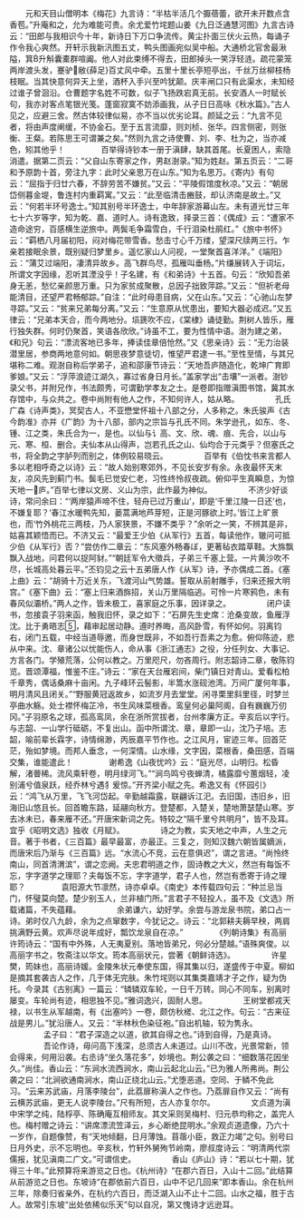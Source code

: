 <!-- { "loadSidebar": true } -->
　　元和天目山僧明本《梅花》九言诗：“半枯半活几个擫蓓蕾，欲开未开数点含香苞。”升庵和之，允为难能可贵。余尤爱竹垞题山姜《九日泛通慧河图》九言古诗云：“田郎与我相识今十年，新诗日下万口争流传。黄尘扑面三伏火云热，每诵子作令我心爽然。开轩示我新汛图五丈，鸭头图画宛似吴中船。大通桥北官舍最湫隘，箕升斛囊橐群喧阗。他人对此束缚不得去，田郎掉头一笑浮轻涟。疏花蒙笼两岸渡头发，蹇驴敝{薛足}百丈风中牵。五里十里长亭短亭出，千丝万丝柳枝杨枝眠。当其快意何异天上坐，酒杯入手兴至吟犹颠。庆丰闸口只有此渠水，未知经过谁子曾洄沿。仓曹题字名姓不可数，似子飞扬跌宕真无前。长安酒人一时赋长句，我亦对客点笔银光笺。蓬窗寂寞不妨添画我，从子日日高咏《秋水篇》。”古人见之，应避三舍。然古体较律似易，亦不当以优劣论耳。颜延之云：“九言不见者，将由声度阐缓，不协金石。至于五言流靡，则刘桢、张华。四言侧密，则张衡、王粲。若陈思王可谓兼之矣。”然则九言之诗使曹、刘、李、杜为之，当亦减色，矧其他乎！
　　
　　百举得诗钞本一册于滇肆，缺其首尾。长夏困人，索隐消遣。据第二页云：“父自山东寄家之作，男赵澍录。”知为姓赵。第五页云：“二哥和予原韵十首，旁注九字：此时父亲思万在山东。”知为名思万。《寄内》有句云：“屈指于归廿六春，不辞劳苦不嫌贫。”又云：“平陵假馆度秋凉。”又云：“朝居岱侧暮金堤，鲁连村内重羁寓。”又云：“此至临清击豳鼓，却认济南是故土。”又云：“何若半环号逸士。”知其别号半环逸士，中年辞家游幕山左。未有道光廿三年七十六岁等字，知为乾、嘉、道时人。诗有逸致，择录三首：《偶成》云：“遭家不造命途穷，百感横生逆旅中。两鬓毛争霜雪白，千行泪染杜鹃红。”《旅中书怀》云：“羁栖八月届初阳，闷对梅花带雪香。愁击寸心千万缕，望深尺牍两三行。乍亲若接眠余景，既别疑归梦里乡。遥忆家山人问视，一堂聚首喜洋洋。”《端阳》云：“蒲艾过端阳，凄清异故乡。高飞群鸟尽，孤雁叫垂杨。”片缣展转入于词坛，所谓文字因缘，忍听其湮没乎！子名建，有《和弟诗》十五首。句云：“欣知吾弟身无恙，愁忆亲颜思万重。只为家贫成聚散，总因子拙致萍踪。”又云：“但祈老母能清目，还望严君畅郁踪。”自注：“此时母患目病，父在山东。”又云：“心驰山左梦寻踪。”又云：“贫来兄弟每分离。”又云：“生意原从忧患出，要知大器必成迟。”又五律云：“兄弟本天合，而今两地分。埙篪吹不应，《棠棣》诵徒勤。荆树人皆乐，雁行独失群。何时仍聚首，笑语各欣欣。”诗虽不工，要为性情中语。澍为建之弟，《和兄》句云：“漂流客地已多年，捧读佳章倍怆然。”又《思亲诗》云：“无力治装潜里居，参商两地意何如。朝思夜梦意徒切，惟望严君逮一书。”至性至情，与其兄堪称二难。观澍自称后学弟子，追和邵康节诗云：“天地吾庐随造化，乾坤广育即爹娘。”又云：“浮萍浪迹江湖久，寡过省身日月长。”盖家学出“击壤”一派者。澍钞录父书，并附兄作，书法颇秀，可谓勤学孝友之士。是卷即指赠滇图书馆，冀其水存馆中，与众共之。卷中尚附有他人之作，不知何许人，姑从略。
　　
　　孔氏广森《诗声类》，冥契古人，不亚懋堂怀祖十八部之分，人多称之。朱氏骏声《古今韵准》亦并《广韵》为十八部，部内之宗旨与孔氏不同。朱学逊孔，如东、冬、锺、江之类，朱氏合为一，是也。以仙与讠高、文、欣、魂、痕、先合，以山与元、寒、桓、删合。夫仙本从山得声，岂若孔氏之山、仙均合于元类乎？但塞氏之书，将全韵之字胪列而别之，体例较易晓云。
　　
　　百举有《伯忱书来言都人多以老相呼奇之以诗》云：“故人始别寒郊外，不见长安岁有余。永夜最怀天末友，凉风先到蓟门书。鬓毛已觉安仁老，习性终怜叔夜疏。俯仰平生真瞬息，为惊天地一庐。”百举七律以文房、义山为宗，此作最为神似。
　　
　　不济少好谈诗，常问余曰：“‘两岸猿声啼不住，轻舟已过万重山’，即是‘千里江陵一日还’也，不嫌复耶？‘春江水暖鸭先知，蒌蒿满地芦芽短，正是河豚欲上时。’皆江上旷景也，而‘竹外桃花三两枝，乃人家狭景，不嫌不类乎？”余听之一笑，不辨其是非，姑喜其颖悟而已。不济又云：“最爱王少伯《从军行》五首，每读他作，辙问可抵少伯《从军行》否？”尝仿作二章云：“东风塞外畅春ぼ，更著毡衣踏草鞋。大旆飘飘入战地，问君何以捉阿豺。”“朝廷军令大徵兵，子弟三千塞上营。一片黄沙吹不尽，长城高处暮云平。”丕钧见之云十五弟唐人作《从军》诗，予亦偶成二首。《塞上曲》云：“胡骑十万近关东，飞渡河山气势雄。誓取从前射雕手，归来还报大明宫。”《塞下曲》云：“塞上归来酒旆招，关山万里隔临逃。可怜一片寒鸦色，未有春风似灞桥。”两人之作，皆未极工，喜家庭之乐事，因详录之。
　　
　　闭户读书，忽接袁子羽来函，触我旧怀，录之如下：“石屏先生史席：沧桑变故，鱼雁浮沈。比于勇晤志，藉审起居动静。遵时养晦，高风卧雪，有怀如何。羽离钧右，闭门五载，中经当道辱邀，而身世既非，不如吾行吾素之为愈。俯仰陈迹，悲从中来。沈、章诸公以忧能伤人，命从事《浙江通志》之役，分任列女、大事记、方言各门。学殖荒落，公何以教之。万里咫尺，勿吝周行。附志韶诗二章，敬陈钧览。晋颂潭福，惟鉴不庄。”诗云：“家在天台雁宕间，柴门镇日对青山。爱看松柏千章秀，偶话桑麻十亩闲。九子峰环云髻影，半篙水涨砚池湾。万间广厦何年事，明月清风且闭关。”“野服黄冠返故乡，如流岁月去堂堂。闲寻栗里斜里径，时梦兰亭曲水觞。处士襟怀梅芷冷，书生风味菜根香。鸾皇何必巢阿阁，自有巍巍万仞冈。”子羽原名之球，孤高鸾凤，余在浙所赏拔者，台州孝廉方正。辛亥后以字行。与志韶、一山学行砥砺，不复出山。函中所谓沈、章，章即一山，沈乃子培。志韶，喻前辈长霖字，诗情绵渺，丙辰嘉平节作也。之江风月，宦迹三年。回首茫茫，殆如梦境。而邦人垂念，一何深情。山水缘，文字因，菜根香，桑田感，百端交集，谁能遣此！
　　
　　谢希逸《山夜忧吟》云：“庭光尽，山明归。松昏解，渚瞢稀。流风乘轩卷，明月绿河飞。”“涧鸟鸣兮夜蝉清，橘露靡兮蕙烟轻，凌别浦兮值泉跃，经乔林兮遇犭爰惊。”开齐梁小赋之先。希逸又有《怀园引》云：“鸿飞从万里，飞飞河岱起。辛勤越霜露，联翩诉江汜。去旧国，违旧乡，旧海旧山悠且长。回首瞻东路，延翮向秋方。登楚都，入楚关，楚地萧瑟楚山寒。岁去冰未已，春来雁不还。”开唐宋新词之先。特较之“隔千里兮共明月”，皆不及耳。宜乎《昭明文选》独收《月赋》。
　　
　　诗之为教，实天地之中声，人生之元音。著于书者，《三百篇》最早最富，亦最正。三复之，则知汉魏六朝皆属嫡派，而唐宋后乃渐与《三百篇》远。“水流心不竞，云在意俱迟”，谓之言进。“尚怜终南山，同首清渭滨”，谓之恋阙。夫忠君明道之作，固诗教之大义，然岂有每饭不忘，字字道学之理耶？夫每饭不忘，字字道学，君子人也，然岂有悉寄于诗之理耶？
　　
　　袁阳源大节凛然，诗亦卓卓。《南史》本传载四句云：“种兰忌当门，怀璧莫向楚。楚少别玉人，兰非植门所。”言君子不轻投人，虽不及《文选》所载诸篇，不失蕴藉。
　　
　　余弟谦六，幼好学。余尝与游龙泉书院，弟口占一诗。弟时仅八九龄，余为之点窜数字，今犹记之。诗云：“北郭耕夫耨早秧，两肩挑满野云黄。欢声尽说年成好，瓢饮龙泉自在凉。”
　　
　　《列朝诗集》有高丽许筠诗云：“国有中外殊，人无夷夏别。落地皆弟兄，何必分楚越。”语殊爽俊。以高丽字书之，牧斋注以华文。筠本高丽状元，尝著《朝鲜诗选》。
　　
　　许星樊，筠妹也，高丽诗媛。金陵朱状元奉使东国，得其集以归，遂盛传于中夏。柳如是摘其套袭古人之作，几于体无完肤。朱竹垞则以其集类嘉靖才子之作，疑为伪托。今录其《古别离》一篇云：“辚辚双车轮，一日千万转。同心不同车，别离时屡变。车轮尚有迹，相思独不见。”雅词逸兴，固耐人思。
　　
　　王树堂都戎天禄，以书生从军越南，有《出塞吟》一卷，颇仿秋槎、北江之作。句云：“古来征战是男儿。”犹沿唐人。又云：“半林秋色染征袍。”自出机轴，较为隽永。
　　
　　孟子曰：“君子深造之以道，欲其自得之也。”诗到自得，乃是真诗。
　　
　　吾论作诗，毋问高下浅深，总须古人未道过。山川不改，光景常新，领会得来，何用沿袭。右丞诗“坐久落花多”，妙境也。荆公袭之曰：“细数落花因坐久。”尚佳。香山云：“东涧水流西涧水，南山云起北山云。”已为雅人所弗尚。荆公袭之曰：“北涧欲通南涧水，南山正绕北山云。”尤堕恶道。空同、于鳞不免此习。“云来苏武庙，月落李陵台”，此荔扉称滇人之作也。乃荔扉自作又云：“尚有云横苏武庙，更无人说李陵台。”尺有所短，古人亦复尔尔。
　　
　　文贞道为滇中宋学之纯，陆桴亭、陈确庵互相师友。其文采则吴梅村、归元恭均称之，盖完人也。梅村赠之诗云：“讲席漂流笠泽云，乡心断绝昆明水。”余观贞道遗像，乃六十一岁作，自题像赞，有“天地倾翻，日月薄蚀。苜蓿小臣，救正力竭”之句。别号曰日月外史，示不忘明也。辛亥秋，竹轩外舅殉节岭南，廖叔度诗云：“明清两代崇儒报，犹见滇南二广文。”可谓信史。
　　
　　香山《庐山》诗：“若以七十期，犹得三十年。”此预算将来游览之日也。《杭州诗》“在郡六百日，入山十二回。”此结算从前游览之日也。东坡诗“在郡依前六百日，山中不记几回来”即本香山。余在杭州三年，除奏归省亲外，在杭约六百日，而泛湖入山不止十二回。山水之福，胜于古人。故常引东坡“出处依稀似乐天”句以自况，第又愧诗才远逊耳。
　　
